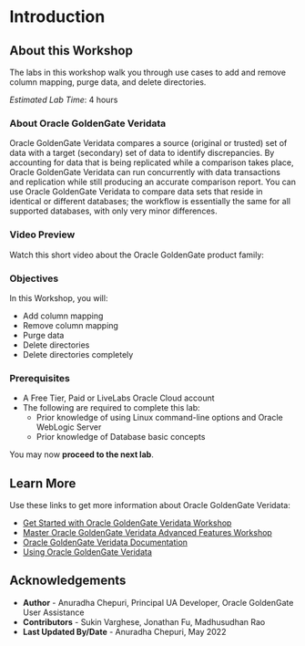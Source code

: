 # Introduction

## About this Workshop                             

The labs in this workshop walk you through use cases to add and remove column mapping, purge data, and delete directories.

*Estimated Lab Time*: 4 hours

### About Oracle GoldenGate Veridata
Oracle GoldenGate Veridata compares a source (original or trusted) set of data with a target (secondary) set of data to identify discrepancies. By accounting for data that is being replicated while a comparison takes place, Oracle GoldenGate Veridata can run concurrently with data transactions and replication while still producing an accurate comparison report. You can use Oracle GoldenGate Veridata to compare data sets that reside in identical or different databases; the workflow is essentially the same for all supported databases, with only very minor differences.

### Video Preview
Watch this short video about the Oracle GoldenGate product family:
  [](youtube:kdMUxSf9j0k)

### Objectives
In this Workshop, you will:
* Add column mapping
* Remove column mapping
* Purge data
* Delete directories
* Delete directories completely


### Prerequisites
* A Free Tier, Paid or LiveLabs Oracle Cloud account
* The following are required to complete this lab:
    * Prior knowledge of using Linux command-line options and Oracle WebLogic Server
    * Prior knowledge of Database basic concepts

You may now **proceed to the next lab**.

## Learn More

Use these links to get more information about Oracle GoldenGate Veridata:

* [Get Started with Oracle GoldenGate Veridata Workshop](https://apexapps.oracle.com/pls/apex/dbpm/r/livelabs/view-workshop?wid=833&clear=180&session=4555570607052)
* [Master Oracle GoldenGate Veridata Advanced Features Workshop](https://apexapps.oracle.com/pls/apex/dbpm/r/livelabs/view-workshop?wid=913&clear=180&session=4555570607052)
* [Oracle GoldenGate Veridata Documentation](https://docs.oracle.com/en/middleware/goldengate/veridata/12.2.1.4/index.html)
* [Using Oracle GoldenGate Veridata](https://docs.oracle.com/en/middleware/goldengate/veridata/12.2.1.4/gvdug/intro-veridata.html#GUID-5E0D122D-913C-4307-97FB-DF815409FB14)

## Acknowledgements
* **Author** - Anuradha Chepuri, Principal UA Developer, Oracle GoldenGate User Assistance
* **Contributors** -  Sukin Varghese, Jonathan Fu, Madhusudhan Rao
* **Last Updated By/Date** - Anuradha Chepuri, May 2022
